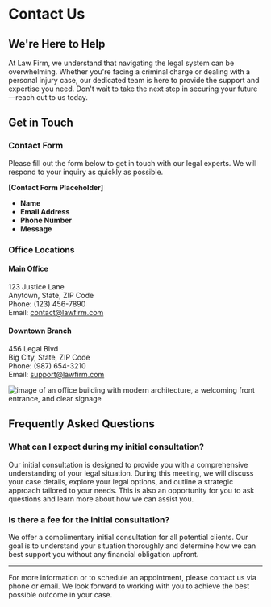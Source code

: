 # Contact Us

## We're Here to Help

At Law Firm, we understand that navigating the legal system can be overwhelming. Whether you're facing a criminal charge or dealing with a personal injury case, our dedicated team is here to provide the support and expertise you need. Don't wait to take the next step in securing your future—reach out to us today.

## Get in Touch

### Contact Form
Please fill out the form below to get in touch with our legal experts. We will respond to your inquiry as quickly as possible.

**[Contact Form Placeholder]**

- **Name**
- **Email Address**
- **Phone Number**
- **Message**

### Office Locations

#### Main Office
123 Justice Lane  
Anytown, State, ZIP Code  
Phone: (123) 456-7890  
Email: contact@lawfirm.com

#### Downtown Branch
456 Legal Blvd  
Big City, State, ZIP Code  
Phone: (987) 654-3210  
Email: support@lawfirm.com

![image of an office building with modern architecture, a welcoming front entrance, and clear signage](/images/contact-image-0-1746663347013.webp)

## Frequently Asked Questions

### What can I expect during my initial consultation?

Our initial consultation is designed to provide you with a comprehensive understanding of your legal situation. During this meeting, we will discuss your case details, explore your legal options, and outline a strategic approach tailored to your needs. This is also an opportunity for you to ask questions and learn more about how we can assist you.

### Is there a fee for the initial consultation?

We offer a complimentary initial consultation for all potential clients. Our goal is to understand your situation thoroughly and determine how we can best support you without any financial obligation upfront.

---

For more information or to schedule an appointment, please contact us via phone or email. We look forward to working with you to achieve the best possible outcome in your case.
